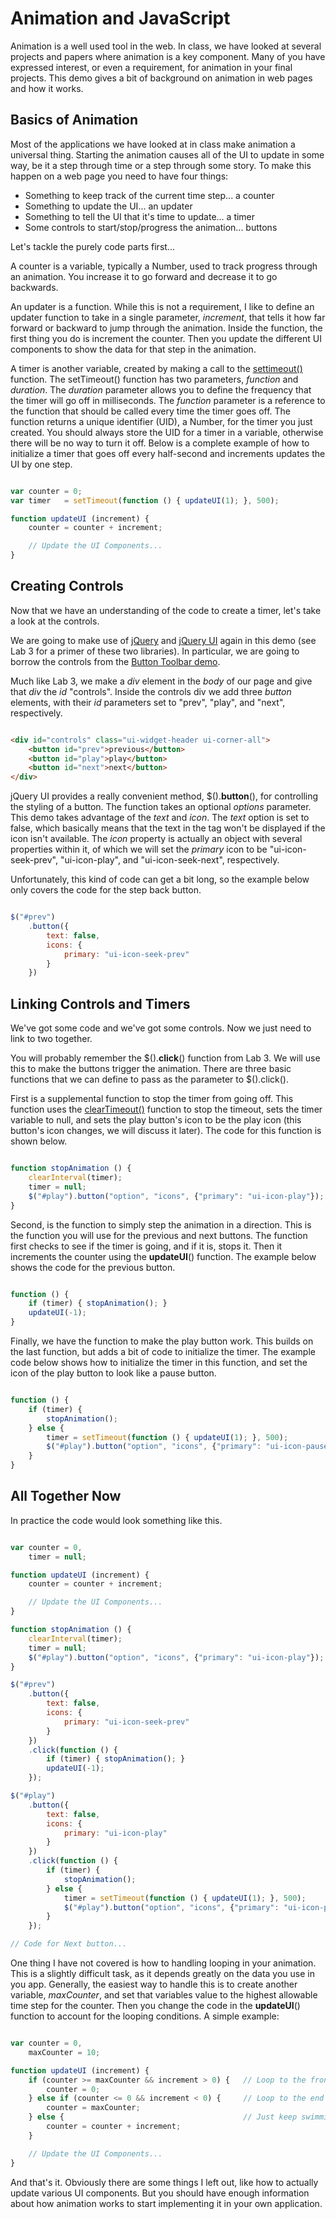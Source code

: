 Animation and JavaScript
========================

Animation is a well used tool in the web. In class, we have looked at several projects and papers where animation is a key component. Many of you have expressed interest, or even a requirement, for animation in your final projects. This demo gives a bit of background on animation in web pages and how it works. 

## Basics of Animation

Most of the applications we have looked at in class make animation a universal thing. Starting the animation causes all of the UI to update in some way, be it a step through time or a step through some story. To make this happen on a web page you need to have four things:

* Something to keep track of the current time step... a counter
* Something to update the UI... an updater
* Something to tell the UI that it's time to update... a timer
* Some controls to start/stop/progress the animation... buttons

Let's tackle the purely code parts first...

A counter is a variable, typically a Number, used to track progress through an animation. You increase it to go forward and decrease it to go backwards. 

An updater is a function. While this is not a requirement, I like to define an updater function to take in a single parameter, _increment_, that tells it how far forward or backward to jump through the animation. Inside the function, the first thing you do is increment the counter. Then you update the different UI components to show the data for that step in the animation. 

A timer is another variable, created by making a call to the [settimeout()][timeout] function. The setTimeout() function has two parameters, _function_ and _duration_. The _duration_ parameter allows you to define the frequency that the timer will go off in milliseconds. The _function_ parameter is a reference to the function that should be called every time the timer goes off. The function returns a unique identifier (UID), a Number, for the timer you just created. You should always store the UID for a timer in a variable, otherwise there will be no way to turn it off. Below is a complete example of how to initialize a timer that goes off every half-second and increments updates the UI by one step. 

```JavaScript

var counter = 0;
var timer   = setTimeout(function () { updateUI(1); }, 500);

function updateUI (increment) {
    counter = counter + increment;

    // Update the UI Components...
}

```

## Creating Controls

Now that we have an understanding of the code to create a timer, let's take a look at the controls. 

We are going to make use of [jQuery][jquery] and [jQuery UI][jqueryui] again in this demo (see Lab 3 for a primer of these two libraries). In particular, we are going to borrow the controls from the [Button Toolbar demo][jqueryuibutton].

Much like Lab 3, we make a _div_ element in the _body_ of our page and give that _div_ the _id_ "controls". Inside the controls div we add three _button_ elements, with their _id_ parameters set to "prev", "play", and "next", respectively. 

```HTML

<div id="controls" class="ui-widget-header ui-corner-all">
    <button id="prev">previous</button>
    <button id="play">play</button>
    <button id="next">next</button>
</div>

```

jQuery UI provides a really convenient method, $().**button**(), for controlling the styling of a button. The function takes an optional _options_ parameter. This demo takes advantage of the _text_ and _icon_. The _text_ option is set to false, which basically means that the text in the tag won't be displayed if the icon isn't available. The _icon_ property is actually an object with several properties within it, of which we will set the _primary_ icon to be "ui-icon-seek-prev", "ui-icon-play", and "ui-icon-seek-next", respectively. 

Unfortunately, this kind of code can get a bit long, so the example below only covers the code for the step back button. 

```JavaScript

$("#prev")
    .button({
        text: false,
        icons: {
            primary: "ui-icon-seek-prev"
        }
    })

```

## Linking Controls and Timers

We've got some code and we've got some controls. Now we just need to link to two together. 

You will probably remember the $().**click**() function from Lab 3. We will use this to make the buttons trigger the animation. There are three basic functions that we can define to pass as the parameter to $().click().

First is a supplemental function to stop the timer from going off. This function uses the [clearTimeout()][timeoutstop] function to stop the timeout, sets the timer variable to null, and sets the play button's icon to be the play icon (this button's icon changes, we will discuss it later). The code for this function is shown below.

```JavaScript

function stopAnimation () {
    clearInterval(timer);
    timer = null;
    $("#play").button("option", "icons", {"primary": "ui-icon-play"});
}

```

Second, is the function to simply step the animation in a direction. This is the function you will use for the previous and next buttons. The function first checks to see if the timer is going, and if it is, stops it. Then it increments the counter using the **updateUI**() function. The example below shows the code for the previous button. 

```JavaScript

function () {
    if (timer) { stopAnimation(); }
    updateUI(-1);
}

```

Finally, we have the function to make the play button work. This builds on the last function, but adds a bit of code to initialize the timer. The example code below shows how to initialize the timer in this function, and set the icon of the play button to look like a pause button. 

```JavaScript

function () {
    if (timer) {
        stopAnimation();
    } else {
        timer = setTimeout(function () { updateUI(1); }, 500);
        $("#play").button("option", "icons", {"primary": "ui-icon-pause"});
    }
}

```

## All Together Now

In practice the code would look something like this.

```JavaScript

var counter = 0,
    timer = null;

function updateUI (increment) {
    counter = counter + increment;

    // Update the UI Components...
}

function stopAnimation () {
    clearInterval(timer);
    timer = null;
    $("#play").button("option", "icons", {"primary": "ui-icon-play"});
}

$("#prev")
    .button({
        text: false,
        icons: {
            primary: "ui-icon-seek-prev"
        }
    })
    .click(function () {
        if (timer) { stopAnimation(); }
        updateUI(-1);
    });

$("#play")
    .button({
        text: false,
        icons: {
            primary: "ui-icon-play"
        }
    })
    .click(function () {
        if (timer) {
            stopAnimation();
        } else {
            timer = setTimeout(function () { updateUI(1); }, 500);
            $("#play").button("option", "icons", {"primary": "ui-icon-pause"});
        }
    });

// Code for Next button... 

```

One thing I have not covered is how to handling looping in your animation. This is a slightly difficult task, as it depends greatly on the data you use in you app. Generally, the easiest way to handle this is to create another variable, _maxCounter_, and set that variables value to the highest allowable time step for the counter. Then you change the code in the **updateUI**() function to account for the looping conditions. A simple example: 

```JavaScript

var counter = 0,
    maxCounter = 10;

function updateUI (increment) {
    if (counter >= maxCounter && increment > 0) {   // Loop to the front if you're at the end
        counter = 0;
    } else if (counter <= 0 && increment < 0) {     // Loop to the end if you're at the front
        counter = maxCounter;
    } else {                                        // Just keep swimming...
        counter = counter + increment;
    }

    // Update the UI Components...
}

```

And that's it. Obviously there are some things I left out, like how to actually update various UI components. But you should have enough information about how animation works to start implementing it in your own application. 

<!-- Links -->

[jquery]: http://jquery.com
[jqueryui]: http://jqueryui.com
[jqueryuibutton]: http://jqueryui.com/button/#toolbar
[timeout]: https://developer.mozilla.org/en-US/docs/Web/API/Window.setTimeout
[timeoutstop]: https://developer.mozilla.org/en-US/docs/Web/API/window.clearTimeout
